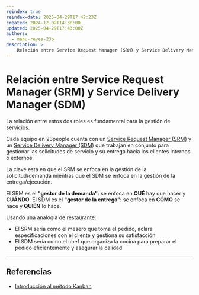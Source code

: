 ```yaml
---
reindex: true
reindex-date: 2025-04-29T17:42:23Z
created: 2024-12-02T14:30:00
updated: 2025-04-29T17:43:00Z
authors:
  - manu-reyes-23p
description: >
    Relación entre Service Request Manager (SRM) y Service Delivery Manager (SDM) en 23people.
---
```


# Relación entre Service Request Manager (SRM) y Service Delivery Manager (SDM)

La relación entre estos dos roles es fundamental para la gestión de servicios.

Cada equipo en 23people cuenta con un [Service Request Manager (SRM)](../organization/roles/service-request-manager.md) y un [Service Delivery Manager (SDM)](../organization/roles/service-delivery-manager.md) que trabajan en conjunto para gestionar las solicitudes de servicio y su entrega hacia los clientes internos o externos.

La clave está en que el SRM se enfoca en la gestión de la solicitud/demanda mientras que el SDM se enfoca en la gestión de la entrega/ejecución.

El SRM es el **"gestor de la demanda"**: se enfoca en **QUÉ** hay que hacer y **CUÁNDO**.
El SDM es el **"gestor de la entrega"**: se enfoca en **CÓMO** se hace y **QUIÉN** lo hace.

Usando una analogía de restaurante:

- El SRM sería como el mesero que toma el pedido, aclara especificaciones con el cliente y gestiona su satisfacción
- El SDM sería como el chef que organiza la cocina para preparar el pedido eficientemente y asegurar la calidad

---

## Referencias

- [Introducción al método Kanban](https://www.linkedin.com/pulse/kanban-byron-roman-yzmme/)
